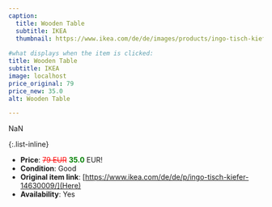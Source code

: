 ```yaml
---
caption:
  title: Wooden Table
  subtitle: IKEA
  thumbnail: https://www.ikea.com/de/de/images/products/ingo-tisch-kiefer__0737092_pe740877_s5.jpg
  
#what displays when the item is clicked:
title: Wooden Table
subtitle: IKEA
image: localhost
price_original: 79
price_new: 35.0
alt: Wooden Table

---
```

NaN

{:.list-inline} 
- **Price**: <span style="color:red"><del>79 EUR</del></span> <span style="color:green">**35.0**</span> EUR!
- **Condition**: Good
- **Original item link**: [https://www.ikea.com/de/de/p/ingo-tisch-kiefer-14630009/](Here)
- **Availability**: Yes
